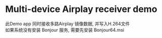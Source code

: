 # Multi-device Airplay receiver demo
此Demo app 同时接收多路Airplay 镜像数据, 并写入H.264文件     
如果系统没有安装 Bonjour 服务, 需要先安装 Bonjour64.msi  

